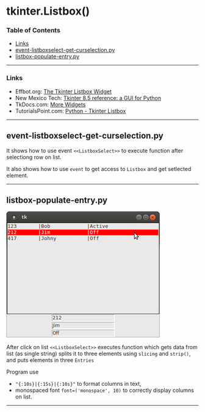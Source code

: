 # tkinter.Listbox()

### Table of Contents

- [Links](links)
- [event-listboxselect-get-curselection.py](event-listboxselect-get-curselectionpy)
- [listbox-populate-entry.py](listbox-populate-entrypy)

---

### Links

- Effbot.org: [The Tkinter Listbox Widget](http://effbot.org/tkinterbook/listbox.htm)
- New Mexico Tech: [Tkinter 8.5 reference: a GUI for Python](http://infohost.nmt.edu/tcc/help/pubs/tkinter/web/listbox.html)
- TkDocs.com: [More Widgets](http://www.tkdocs.com/tutorial/morewidgets.html)
- TutorialsPoint.com: [Python - Tkinter Listbox](https://www.tutorialspoint.com/python/tk_listbox.htm)

---

## event-listboxselect-get-curselection.py

It shows how to use event `<<ListboxSelect>>` to execute function after selectiong row on list.

It also shows how to use `event` to get access to `Listbox` and get setlected element.

---
 
## listbox-populate-entry.py

![#1](images/listbox-populate-entry.png?raw=true)   


After click on list `<<ListboxSelect>>` executes function which gets data from list (as single string) 
splits it to three elements using `slicing` and `strip()`, and puts elements in three `Entries`

Program use 

- `"{:10s}|{:15s}|{:10s}"` to format columns in text, 
- monospaced font `font=('monospace', 10)` to correctly display columns on list.

---
